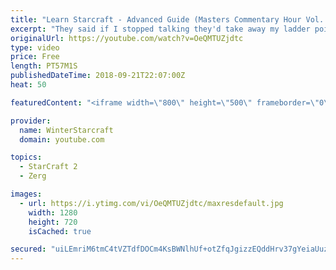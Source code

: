 ```yaml
---
title: "Learn Starcraft - Advanced Guide (Masters Commentary Hour Vol. 1)"
excerpt: "They said if I stopped talking they'd take away my ladder points. Next one I upload will have more terran/toss blame RNGesus."
originalUrl: https://youtube.com/watch?v=OeQMTUZjdtc
type: video
price: Free
length: PT57M1S
publishedDateTime: 2018-09-21T22:07:00Z
heat: 50

featuredContent: "<iframe width=\"800\" height=\"500\" frameborder=\"0\" src=\"https://www.youtube.com/embed/OeQMTUZjdtc\" allow=\"accelerometer; autoplay; encrypted-media; gyroscope; picture-in-picture\" allowfullscreen></iframe>"

provider:
  name: WinterStarcraft
  domain: youtube.com

topics:
  - StarCraft 2
  - Zerg

images:
  - url: https://i.ytimg.com/vi/OeQMTUZjdtc/maxresdefault.jpg
    width: 1280
    height: 720
    isCached: true

secured: "uiLEmriM6tmC4tVZTdfDOCm4KsBWNlhUf+otZfqJgizzEQddHrv37gYeiaUuzOwbGGmY9/5IDjS2F0IqyzHnuDD4RkixRHI1Dq8Ft6srVf3+0dlBNnv2oJNkZwIf2BBTHHZ/29PT3MTW0wbFkLyVnlRDytT2M1Cs6v9rWGHEnoKd+HO1jXEs/50bzfvP10tp52CKdh0Adg+hmL4CJJd59oCP5zymQXl3itCs3CvIu5CiDQnK4Podgjh51pW9wP/9B+2K2YaXIpH6uRLIPWBkGCZ04nDHdzzry+ohRTSQhHTHKXU/OzivedA8IhBPVkfI0ahMCtph6/q41MOUDyVA4hAXSP8Tp8eJJ4di/1/R3fMaofS0GLm9o7vP+MUQDJva2FcfWzu4b5uskDLA+kCy88C/0Px9G8pziF+pNtBxmlU=;HhryUC3kvCpiICoDL3flZQ=="
---
```


